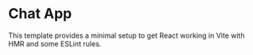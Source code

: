 # Chat App

This template provides a minimal setup to get React working in Vite with HMR and some ESLint rules.
